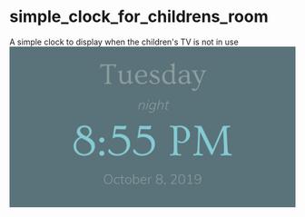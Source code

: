 # simple_clock_for_childrens_room
A simple clock to display when the children's TV is not in use
![preview1.png](preview1.png)
